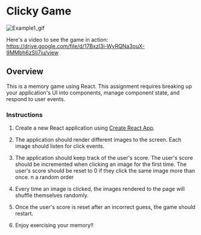 # Clicky Game

![Example1_gif](https://i.imgur.com/MPYx6Ov.png)

Here's a video to see the game in action:
https://drive.google.com/file/d/17Bxzl3i-WyRQNa3ouX-9MMbh6zSIi7iu/view

## Overview

This is a memory game using React. This assignment requires breaking up your application's UI into components, manage component state, and respond to user events.

### Instructions

1. Create a new React application using [Create React App](https://github.com/facebookincubator/create-react-app).

2. The application should render different images to the screen. Each image should listen for click events.

3. The application should keep track of the user's score. The user's score should be incremented when clicking an image for the first time. The user's score should be reset to 0 if they click the same image more than once.
n a random order
4. Every time an image is clicked, the images rendered to the page will shuffle themselves randomly.

5. Once the user's score is reset after an incorrect guess, the game should restart.

6. Enjoy exercising your memory!! 
